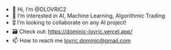 - 👋 Hi, I’m @DLOVRIC2
- 👀 I’m interested in AI, Machine Learning, Algorithmic Trading
- 🎖️ I’m looking to collaborate on any AI project!
- 🗃️ Check out: https://dominic-lovric.vercel.app/
- 📫 How to reach me lovric.dominic@gmail.com
